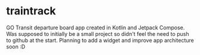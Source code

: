 # traintrack
GO Transit departure board app created in Kotlin and Jetpack Compose. Was supposed to initially be a small project so didn't feel the need to push
to github at the start. Planning to add a widget and improve app architecture soon :D
